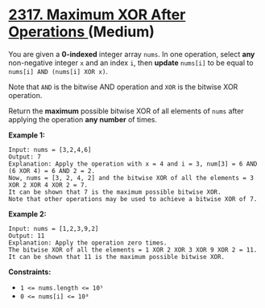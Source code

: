 # [2317. Maximum XOR After Operations ][link] (Medium)

[link]: https://leetcode.com/problems/maximum-xor-after-operations/

You are given a **0-indexed** integer array `nums`. In one operation, select **any** non-negative
integer `x` and an index `i`, then **update** `nums[i]` to be equal to `nums[i] AND (nums[i] XOR
x)`.

Note that `AND` is the bitwise AND operation and `XOR` is the bitwise XOR operation.

Return the **maximum** possible bitwise XOR of all elements of  `nums` after applying the operation
**any number** of times.

**Example 1:**

```
Input: nums = [3,2,4,6]
Output: 7
Explanation: Apply the operation with x = 4 and i = 3, num[3] = 6 AND (6 XOR 4) = 6 AND 2 = 2.
Now, nums = [3, 2, 4, 2] and the bitwise XOR of all the elements = 3 XOR 2 XOR 4 XOR 2 = 7.
It can be shown that 7 is the maximum possible bitwise XOR.
Note that other operations may be used to achieve a bitwise XOR of 7.
```

**Example 2:**

```
Input: nums = [1,2,3,9,2]
Output: 11
Explanation: Apply the operation zero times.
The bitwise XOR of all the elements = 1 XOR 2 XOR 3 XOR 9 XOR 2 = 11.
It can be shown that 11 is the maximum possible bitwise XOR.
```

**Constraints:**

- `1 <= nums.length <= 10⁵`
- `0 <= nums[i] <= 10⁸`
